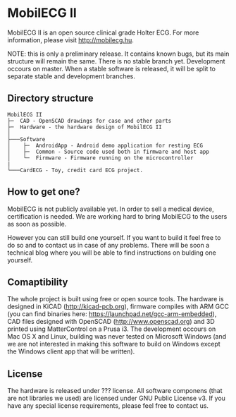 MobilECG II
===========

MobilECG II is an open source clinical grade Holter ECG. For more information, please visit http://mobilecg.hu.

NOTE: this is only a preliminary release. It contains known bugs, but its main structure will remain the same. There is no stable branch yet. Development occours on master. When a stable software is released, it will be split to separate stable and development branches.

Directory structure
-------------------
```
MobilECG II
├─  CAD - OpenSCAD drawings for case and other parts
├─  Hardware - the hardware design of MobilECG II
│
├───Software
│    ├─  AndroidApp - Android demo application for resting ECG
│    ├─  Common - Source code used both in firmware and host app
│    └─  Firmware - Firmware running on the microcontroller
|
└───CardECG - Toy, credit card ECG project.

```

How to get one?
---------------

MobilECG is not publicly available yet. In order to sell a medical device, certification is needed. We are working hard to bring MobilECG to the users as soon as possible.

However you can still build one yourself. If you want to build it feel free to do so and to contact us in case of any problems. There will be soon a technical blog where you will be able to find instructions on bulding one yourself.

Comaptibility
-------------

The whole project is built using free or open source tools. The hardware is designed in KiCAD (http://kicad-pcb.org), firmware compiles with ARM GCC (you can find binaries here: https://launchpad.net/gcc-arm-embedded), CAD files designed with OpenSCAD (http://www.openscad.org) and 3D printed using MatterControl on a Prusa i3. The development occours on Mac OS X and Linux, building was never tested on Microsoft Windows (and we are not interested in making this software to build on Windows except the Windows client app that will be written).

License
-------

The hardware is released under ??? license. All software componens (that are not libraries we used) are licensed under GNU Public License v3. If you have any special license requirements, please feel free to contact us.